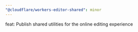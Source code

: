 ```yaml
---
"@cloudflare/workers-editor-shared": minor
---
```


feat: Publish shared utilities for the online editing experience
